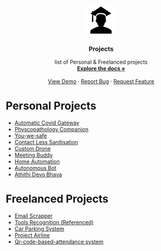 
<!-- PROJECT LOGO -->
<br />
<div align="center">
  <a href="https://github.com/Yuvraj-kadale/Projects">
    <img src="logo.png" alt="Logo" width="80" height="80">
  </a>

<h3 align="center">Projects</h3>

  <p align="center">
    list of Personal & Freelanced projects
    <br />
    <a href="https://github.com/Yuvraj-kadale/Projects"><strong>Explore the docs »</strong></a>
    <br />
    <br />
    <a href="https://github.com/Yuvraj-kadale/Projects">View Demo</a>
    ·
    <a href="https://github.com/Yuvraj-kadale/Projects">Report Bug</a>
    ·
    <a href=https://github.com/Yuvraj-kadale/Projects>Request Feature</a>
  </p>
</div>

<!-- TABLE OF CONTENTS 
<details>
  <summary>Personal Projects</summary>
  <ul>
    <li><a href="#">You-we-safe</a></li>
  </ul>
</details>
<details>
  <summary>Freelanced Projects</summary>
  <ul>
    <li><a href="https://github.com/Yuvraj-kadale/QR-code-based-Excel-Attendance">Qr-code-based-attendance system</a></li>
  </ul>
</details> -->

# Personal Projects
<ul>
    <li><a href="https://www.canva.com/design/DAE67FfZW_Y/7omoCULDK8FyXbc2TwEOcA/view?utm_content=DAE67FfZW_Y&utm_campaign=designshare&utm_medium=link&utm_source=homepage_design_menu">Automatic Covid Gateway</a></li>
    <li><a href="https://www.canva.com/design/DAEqivPaUds/ERObinIoZZNlLPBYyGdGiA/view?utm_content=DAEqivPaUds&utm_campaign=designshare&utm_medium=link&utm_source=homepage_design_menu">Physcopathology Companion</a></li>
    <li><a href="https://drive.google.com/file/d/1LCllIIzOmgdyrrk_XNNZgtrtkBbCtf9R/view?usp=sharing">You-we-safe</a></li>
    <li><a href="https://www.youtube.com/watch?v=lXXc62UOjV8">Contact Less Sanitisation</a></li>
    <li><a href="https://drive.google.com/file/d/1eGF7ZzMj8pcr3WmlVL7RsaQB0Qf_Ipp3/view?usp=sharing">Custom Drone</a></li>
    <li><a href="https://github.com/Yuvraj-kadale/Online_Class_buddy">Meeting Buddy</a></li>
    <li><a href="https://www.youtube.com/shorts/WMxwu5ugw5E">Home Automation</a></li>
    <li><a href="#">Autonomous Bot</a></li>
    <li><a href="#">Athithi Devo Bhava</a></li>
</ul>

# Freelanced Projects
<ul>
    <li><a href="https://github.com/Yuvraj-kadale/Email-Scrapper">Email Scrapper</a></li>
    <li><a href="https://colab.research.google.com/drive/1fE2CPL_70G1Q6GMNROuBZE-E9JfPDjPS">Tools Recognition (Referenced)</a></li>
    <li><a href="https://github.com/Yuvraj-kadale/Car_parking_system">Car Parking System</a></li>
    <li><a href="https://github.com/Yuvraj-kadale/Project_airline">Project Airline</a></li>
    <li><a href="https://github.com/Yuvraj-kadale/QR-code-based-Excel-Attendance">Qr-code-based-attendance system</a></li>
</ul>